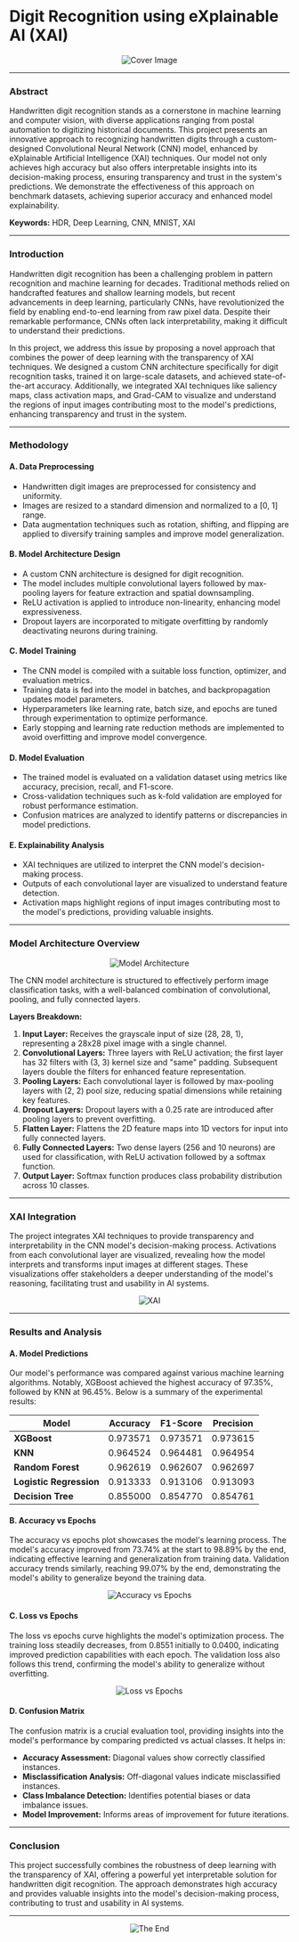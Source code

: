 # **Digit Recognition using eXplainable AI (XAI)**
<p align="center">
  <img src="images/cover_image.png" alt="Cover Image">
</p>

---

### **Abstract**
Handwritten digit recognition stands as a cornerstone in machine learning and computer vision, with diverse applications ranging from postal automation to digitizing historical documents. This project presents an innovative approach to recognizing handwritten digits through a custom-designed Convolutional Neural Network (CNN) model, enhanced by eXplainable Artificial Intelligence (XAI) techniques. Our model not only achieves high accuracy but also offers interpretable insights into its decision-making process, ensuring transparency and trust in the system's predictions. We demonstrate the effectiveness of this approach on benchmark datasets, achieving superior accuracy and enhanced model explainability.

**Keywords:** HDR, Deep Learning, CNN, MNIST, XAI

---

### **Introduction**
Handwritten digit recognition has been a challenging problem in pattern recognition and machine learning for decades. Traditional methods relied on handcrafted features and shallow learning models, but recent advancements in deep learning, particularly CNNs, have revolutionized the field by enabling end-to-end learning from raw pixel data. Despite their remarkable performance, CNNs often lack interpretability, making it difficult to understand their predictions. 

In this project, we address this issue by proposing a novel approach that combines the power of deep learning with the transparency of XAI techniques. We designed a custom CNN architecture specifically for digit recognition tasks, trained it on large-scale datasets, and achieved state-of-the-art accuracy. Additionally, we integrated XAI techniques like saliency maps, class activation maps, and Grad-CAM to visualize and understand the regions of input images contributing most to the model's predictions, enhancing transparency and trust in the system.

---

### **Methodology**
#### **A. Data Preprocessing**
- Handwritten digit images are preprocessed for consistency and uniformity.
- Images are resized to a standard dimension and normalized to a [0, 1] range.
- Data augmentation techniques such as rotation, shifting, and flipping are applied to diversify training samples and improve model generalization.

#### **B. Model Architecture Design**
- A custom CNN architecture is designed for digit recognition.
- The model includes multiple convolutional layers followed by max-pooling layers for feature extraction and spatial downsampling.
- ReLU activation is applied to introduce non-linearity, enhancing model expressiveness.
- Dropout layers are incorporated to mitigate overfitting by randomly deactivating neurons during training.

#### **C. Model Training**
- The CNN model is compiled with a suitable loss function, optimizer, and evaluation metrics.
- Training data is fed into the model in batches, and backpropagation updates model parameters.
- Hyperparameters like learning rate, batch size, and epochs are tuned through experimentation to optimize performance.
- Early stopping and learning rate reduction methods are implemented to avoid overfitting and improve model convergence.

#### **D. Model Evaluation**
- The trained model is evaluated on a validation dataset using metrics like accuracy, precision, recall, and F1-score.
- Cross-validation techniques such as k-fold validation are employed for robust performance estimation.
- Confusion matrices are analyzed to identify patterns or discrepancies in model predictions.

#### **E. Explainability Analysis**
- XAI techniques are utilized to interpret the CNN model's decision-making process.
- Outputs of each convolutional layer are visualized to understand feature detection.
- Activation maps highlight regions of input images contributing most to the model's predictions, providing valuable insights.

---

### **Model Architecture Overview**
<p align="center">
  <img src="images/model_architecture.jpg" alt="Model Architecture">
</p>

The CNN model architecture is structured to effectively perform image classification tasks, with a well-balanced combination of convolutional, pooling, and fully connected layers. 

**Layers Breakdown:**
1. **Input Layer:** Receives the grayscale input of size (28, 28, 1), representing a 28x28 pixel image with a single channel.
2. **Convolutional Layers:** Three layers with ReLU activation; the first layer has 32 filters with (3, 3) kernel size and "same" padding. Subsequent layers double the filters for enhanced feature representation.
3. **Pooling Layers:** Each convolutional layer is followed by max-pooling layers with (2, 2) pool size, reducing spatial dimensions while retaining key features.
4. **Dropout Layers:** Dropout layers with a 0.25 rate are introduced after pooling layers to prevent overfitting.
5. **Flatten Layer:** Flattens the 2D feature maps into 1D vectors for input into fully connected layers.
6. **Fully Connected Layers:** Two dense layers (256 and 10 neurons) are used for classification, with ReLU activation followed by a softmax function.
7. **Output Layer:** Softmax function produces class probability distribution across 10 classes.

---

### **XAI Integration**
The project integrates XAI techniques to provide transparency and interpretability in the CNN model's decision-making process. Activations from each convolutional layer are visualized, revealing how the model interprets and transforms input images at different stages. These visualizations offer stakeholders a deeper understanding of the model's reasoning, facilitating trust and usability in AI systems.
<p align="center">
  <img src="images/XAI.png" alt="XAI">
</p>

---

### **Results and Analysis**
#### **A. Model Predictions**
Our model's performance was compared against various machine learning algorithms. Notably, XGBoost achieved the highest accuracy of 97.35%, followed by KNN at 96.45%. Below is a summary of the experimental results:

| Model                 | Accuracy  | F1-Score  | Precision |
|-----------------------|-----------|-----------|-----------|
| **XGBoost**           | 0.973571  | 0.973571  | 0.973615  |
| **KNN**               | 0.964524  | 0.964481  | 0.964954  |
| **Random Forest**     | 0.962619  | 0.962607  | 0.962697  |
| **Logistic Regression**| 0.913333 | 0.913106  | 0.913093  |
| **Decision Tree**     | 0.855000  | 0.854770  | 0.854761  |

#### **B. Accuracy vs Epochs**
The accuracy vs epochs plot showcases the model's learning process. The model's accuracy improved from 73.74% at the start to 98.89% by the end, indicating effective learning and generalization from training data. Validation accuracy trends similarly, reaching 99.07% by the end, demonstrating the model's ability to generalize beyond the training data.
<p align="center">
  <img src="images/acc_vs_epochs.jpg" alt="Accuracy vs Epochs">
</p>

#### **C. Loss vs Epochs**
The loss vs epochs curve highlights the model's optimization process. The training loss steadily decreases, from 0.8551 initially to 0.0400, indicating improved prediction capabilities with each epoch. The validation loss also follows this trend, confirming the model's ability to generalize without overfitting.
<p align="center">
  <img src="images/loss_vs_epochs.jpg" alt="Loss vs Epochs">
</p>

#### **D. Confusion Matrix**
The confusion matrix is a crucial evaluation tool, providing insights into the model's performance by comparing predicted vs actual classes. It helps in:
- **Accuracy Assessment:** Diagonal values show correctly classified instances.
- **Misclassification Analysis:** Off-diagonal values indicate misclassified instances.
- **Class Imbalance Detection:** Identifies potential biases or data imbalance issues.
- **Model Improvement:** Informs areas of improvement for future iterations.

---

### **Conclusion**
This project successfully combines the robustness of deep learning with the transparency of XAI, offering a powerful yet interpretable solution for handwritten digit recognition. The approach demonstrates high accuracy and provides valuable insights into the model's decision-making process, contributing to trust and usability in AI systems.

---

<p align="center">
  <img src="images/end_banner.jpeg" alt="The End">
</p>
